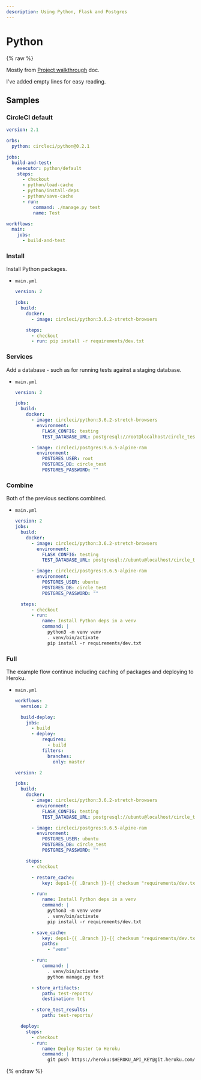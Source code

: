 ```yaml
---
description: Using Python, Flask and Postgres
---
```

# Python

{% raw %}

Mostly from [Project walkthrough](https://circleci.com/docs/2.0/project-walkthrough/) doc.

I've added empty lines for easy reading.


## Samples

### CircleCI default

```yaml
version: 2.1

orbs:
  python: circleci/python@0.2.1

jobs:
  build-and-test:
    executor: python/default
    steps:
      - checkout
      - python/load-cache
      - python/install-deps
      - python/save-cache
      - run:
          command: ./manage.py test
          name: Test

workflows:
  main:
    jobs:
      - build-and-test
```

### Install

Install Python packages.

- `main.yml`
    ```yaml
    version: 2
    
    jobs:
      build:
        docker:
          - image: circleci/python:3.6.2-stretch-browsers

        steps:
          - checkout
          - run: pip install -r requirements/dev.txt
    ```

### Services

Add a database - such as for running tests against a staging database.

- `main.yml`
    ```yaml
    version: 2
    
    jobs:
      build:
        docker:
          - image: circleci/python:3.6.2-stretch-browsers
            environment:
              FLASK_CONFIG: testing
              TEST_DATABASE_URL: postgresql://root@localhost/circle_test?sslmode=disable

          - image: circleci/postgres:9.6.5-alpine-ram
            environment:
              POSTGRES_USER: root
              POSTGRES_DB: circle_test
              POSTGRES_PASSWORD: ""
    ```


### Combine

Both of the previous sections combined.

- `main.yml`
    ```yaml
    version: 2
    jobs:
      build:
        docker:
          - image: circleci/python:3.6.2-stretch-browsers
            environment:
              FLASK_CONFIG: testing
              TEST_DATABASE_URL: postgresql://ubuntu@localhost/circle_test?sslmode=disable

          - image: circleci/postgres:9.6.5-alpine-ram
            environment:
              POSTGRES_USER: ubuntu
              POSTGRES_DB: circle_test
              POSTGRES_PASSWORD: ""

      steps:
          - checkout
          - run:
              name: Install Python deps in a venv
              command: |
                python3 -m venv venv
                . venv/bin/activate
                pip install -r requirements/dev.txt
    ```


### Full

The example flow continue including caching of packages and deploying to Heroku.

- `main.yml`
    ```yaml
    workflows:
      version: 2

      build-deploy:
        jobs:
          - build
          - deploy:
              requires:
                - build
              filters:
                branches:
                  only: master

    version: 2

    jobs:
      build:
        docker:
          - image: circleci/python:3.6.2-stretch-browsers
            environment:
              FLASK_CONFIG: testing
              TEST_DATABASE_URL: postgresql://ubuntu@localhost/circle_test?sslmode=disable

          - image: circleci/postgres:9.6.5-alpine-ram
            environment:
              POSTGRES_USER: ubuntu
              POSTGRES_DB: circle_test
              POSTGRES_PASSWORD: ""

        steps:
          - checkout

          - restore_cache:
              key: deps1-{{ .Branch }}-{{ checksum "requirements/dev.txt" }}

          - run:
              name: Install Python deps in a venv
              command: |
                python3 -m venv venv
                . venv/bin/activate
                pip install -r requirements/dev.txt

          - save_cache:
              key: deps1-{{ .Branch }}-{{ checksum "requirements/dev.txt" }}
              paths:
                - "venv"

          - run:
              command: |
                . venv/bin/activate
                python manage.py test

          - store_artifacts:
              path: test-reports/
              destination: tr1

          - store_test_results:
              path: test-reports/

      deploy:
        steps:
          - checkout
          - run:
              name: Deploy Master to Heroku
              command: |
                git push https://heroku:$HEROKU_API_KEY@git.heroku.com/$HEROKU_APP_NAME.git master
    ```

{% endraw %}

